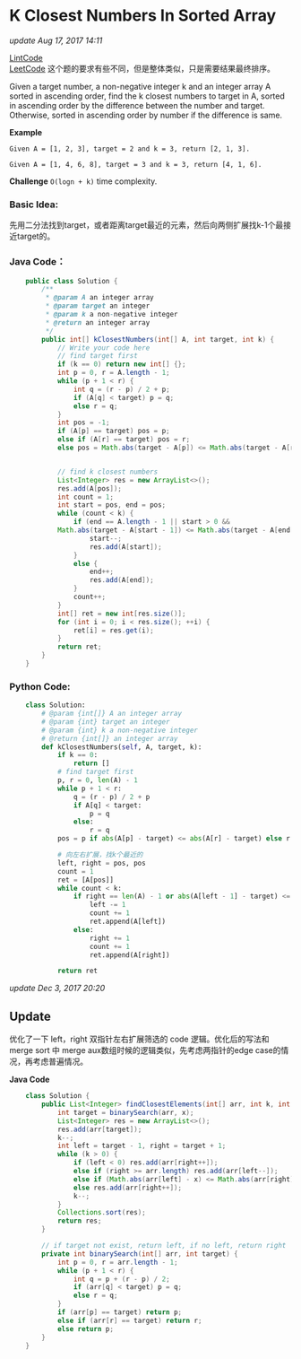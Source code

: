 # K Closest Numbers In Sorted Array

_update Aug 17, 2017 14:11_

[LintCode](http://www.lintcode.com/en/problem/k-closest-numbers-in-sorted-array/)  
[LeetCode](https://leetcode.com/problems/find-k-closest-elements/description/) 这个题的要求有些不同，但是整体类似，只是需要结果最终排序。

Given a target number, a non-negative integer k and an integer array A sorted in ascending order, find the k closest numbers to target in A, sorted in ascending order by the difference between the number and target. Otherwise, sorted in ascending order by number if the difference is same.

**Example**

```text
Given A = [1, 2, 3], target = 2 and k = 3, return [2, 1, 3].

Given A = [1, 4, 6, 8], target = 3 and k = 3, return [4, 1, 6].
```

**Challenge**  `O(logn + k)` time complexity.

### Basic Idea:

先用二分法找到target，或者距离target最近的元素，然后向两侧扩展找k-1个最接近target的。

### Java Code：

```java
    public class Solution {
        /**
         * @param A an integer array
         * @param target an integer
         * @param k a non-negative integer
         * @return an integer array
         */
        public int[] kClosestNumbers(int[] A, int target, int k) {
            // Write your code here
            // find target first
            if (k == 0) return new int[] {};
            int p = 0, r = A.length - 1;
            while (p + 1 < r) {
                int q = (r - p) / 2 + p;
                if (A[q] < target) p = q;
                else r = q;
            }
            int pos = -1;
            if (A[p] == target) pos = p;
            else if (A[r] == target) pos = r;
            else pos = Math.abs(target - A[p]) <= Math.abs(target - A[r]) ? p : r;


            // find k closest numbers
            List<Integer> res = new ArrayList<>();
            res.add(A[pos]);
            int count = 1;
            int start = pos, end = pos;
            while (count < k) {
                if (end == A.length - 1 || start > 0 &&
            Math.abs(target - A[start - 1]) <= Math.abs(target - A[end + 1])) {
                    start--;
                    res.add(A[start]);
                }
                else {
                    end++;
                    res.add(A[end]);
                }
                count++;
            }
            int[] ret = new int[res.size()];
            for (int i = 0; i < res.size(); ++i) {
                ret[i] = res.get(i);
            }
            return ret;
        }
    }
```

### Python Code:

```python
    class Solution:
        # @param {int[]} A an integer array
        # @param {int} target an integer
        # @param {int} k a non-negative integer
        # @return {int[]} an integer array
        def kClosestNumbers(self, A, target, k):
            if k == 0:
                return []
            # find target first
            p, r = 0, len(A) - 1
            while p + 1 < r:
                q = (r - p) / 2 + p
                if A[q] < target:
                    p = q
                else:
                    r = q
            pos = p if abs(A[p] - target) <= abs(A[r] - target) else r # 注意这里是<=

            # 向左右扩展，找k个最近的
            left, right = pos, pos
            count = 1
            ret = [A[pos]]
            while count < k:
                if right == len(A) - 1 or abs(A[left - 1] - target) <= abs(A[right + 1] - target): # 注意这里也是<=
                    left -= 1
                    count += 1
                    ret.append(A[left])
                else:
                    right += 1
                    count += 1
                    ret.append(A[right])

            return ret
```

_update Dec 3, 2017 20:20_

## Update

优化了一下 left，right 双指针左右扩展筛选的 code 逻辑。优化后的写法和 merge sort 中 merge aux数组时候的逻辑类似，先考虑两指针的edge case的情况，再考虑普遍情况。

**Java Code**

```java
    class Solution {
        public List<Integer> findClosestElements(int[] arr, int k, int x) {
            int target = binarySearch(arr, x);
            List<Integer> res = new ArrayList<>();
            res.add(arr[target]);
            k--;
            int left = target - 1, right = target + 1;
            while (k > 0) {
                if (left < 0) res.add(arr[right++]);
                else if (right >= arr.length) res.add(arr[left--]);
                else if (Math.abs(arr[left] - x) <= Math.abs(arr[right] - x)) res.add(arr[left--]);
                else res.add(arr[right++]);
                k--;
            }
            Collections.sort(res);
            return res;
        }

        // if target not exist, return left, if no left, return right
        private int binarySearch(int[] arr, int target) {
            int p = 0, r = arr.length - 1;
            while (p + 1 < r) {
                int q = p + (r - p) / 2;
                if (arr[q] < target) p = q;
                else r = q;
            }
            if (arr[p] == target) return p;
            else if (arr[r] == target) return r;
            else return p;
        }
    }
```

